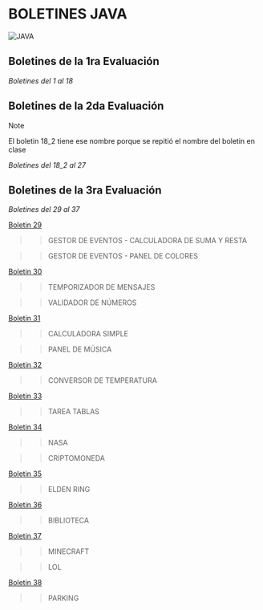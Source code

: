 # BOLETINES JAVA
![JAVA](https://cdn.computerhoy.com/sites/navi.axelspringer.es/public/media/image/2020/02/java-1866201.jpg?tf=3840x)

## Boletines de la 1ra Evaluación
_Boletines del 1 al 18_


## Boletines de la 2da Evaluación

>[!NOTE]
>El boletin 18_2 tiene ese nombre porque se repitió el nombre del boletin en clase

_Boletines del 18_2 al 27_


## Boletines de la 3ra Evaluación
_Boletines del 29 al 37_

[Boletin 29](https://github.com/SusanaSantosM/Programacion/tree/main/Boletin29)
>> GESTOR DE EVENTOS - CALCULADORA DE SUMA Y RESTA

>> GESTOR DE EVENTOS - PANEL DE COLORES


[Boletin 30](https://github.com/SusanaSantosM/Programacion/tree/main/Boletin30)
>> TEMPORIZADOR DE MENSAJES

>> VALIDADOR DE NÚMEROS


[Boletin 31](https://github.com/SusanaSantosM/Programacion/tree/main/Boletin31)
>> CALCULADORA SIMPLE

>> PANEL DE MÚSICA


[Boletin 32](https://github.com/SusanaSantosM/Programacion/tree/main/Boletin32)
>> CONVERSOR DE TEMPERATURA


[Boletin 33](https://github.com/SusanaSantosM/Programacion/tree/main/Boletin33)
>> TAREA TABLAS


[Boletin 34](https://github.com/SusanaSantosM/Programacion/tree/main/Boletin34/Boletin34_Ejer1_Nasa/src/boletin34_ejer1_nasa)
>> NASA

>> CRIPTOMONEDA


[Boletin 35](https://github.com/SusanaSantosM/Programacion/tree/main/Boletin35/EldenRing/src)
>> ELDEN RING


[Boletin 36](https://github.com/SusanaSantosM/Programacion/tree/main/Boletin36)
>> BIBLIOTECA


[Boletin 37](https://github.com/SusanaSantosM/Programacion/tree/main/Boletin37)
>> MINECRAFT

>> LOL


[Boletin 38](https://github.com/SusanaSantosM/Programacion/tree/main/Boletin38/Parking)
>> PARKING

